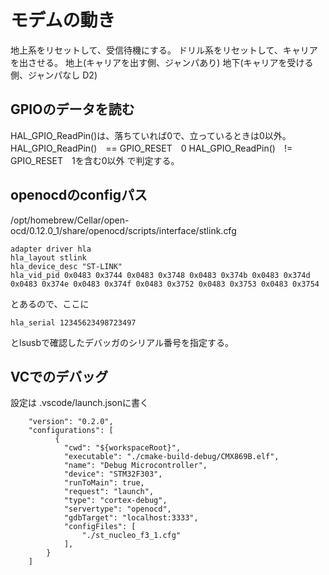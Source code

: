 # モデムの動き

地上系をリセットして、受信待機にする。
ドリル系をリセットして、キャリアを出させる。
地上(キャリアを出す側、ジャンパあり)
地下(キャリアを受ける側、ジャンパなし D2)

## GPIOのデータを読む

HAL_GPIO_ReadPin()は、落ちていれば0で、立っているときは0以外。
HAL_GPIO_ReadPin()　== GPIO_RESET　0
HAL_GPIO_ReadPin()　!= GPIO_RESET　1を含む0以外
で判定する。

## openocdのconfigパス

/opt/homebrew/Cellar/open-ocd/0.12.0_1/share/openocd/scripts/interface/stlink.cfg

```
adapter driver hla
hla_layout stlink
hla_device_desc "ST-LINK"
hla_vid_pid 0x0483 0x3744 0x0483 0x3748 0x0483 0x374b 0x0483 0x374d 0x0483 0x374e 0x0483 0x374f 0x0483 0x3752 0x0483 0x3753 0x0483 0x3754
```
とあるので、ここに
```
hla_serial 12345623498723497
```
とlsusbで確認したデバッガのシリアル番号を指定する。

## VCでのデバッグ
設定は .vscode/launch.jsonに書く

```angular2html
    "version": "0.2.0",
    "configurations": [
          {
            "cwd": "${workspaceRoot}",
            "executable": "./cmake-build-debug/CMX869B.elf",
            "name": "Debug Microcontroller",
            "device": "STM32F303",
            "runToMain": true,
            "request": "launch",
            "type": "cortex-debug",
            "servertype": "openocd",
            "gdbTarget": "localhost:3333",
            "configFiles": [
                "./st_nucleo_f3_1.cfg"
            ],
        }
    ]
```

